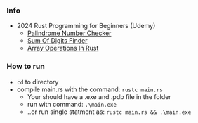 

### Info

- 2024 Rust Programming for Beginners (Udemy)
  - [Palindrome Number Checker](https://www.udemy.com/course/rust-programming4u/learn/practice/1526876#overview)
  - [Sum Of Digits Finder](https://www.udemy.com/course/rust-programming4u/learn/practice/1526878#overview)
  - [Array Operations In Rust](https://www.udemy.com/course/rust-programming4u/learn/practice/1526878#overview)



### How to run
- `cd` to directory
- compile main.rs with the command: `rustc main.rs`
  - Your should have a .exe and .pdb file in the folder
  - run with command: `.\main.exe`
  - ..or run single statment as: `rustc main.rs && .\main.exe`